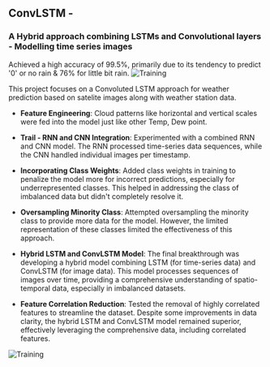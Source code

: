## ConvLSTM - 
### A Hybrid approach combining LSTMs and Convolutional layers - Modelling time series images  

Achieved a high accuracy of 99.5%, primarily due to its tendency to predict '0' or no rain & 76% for little bit rain.
![Training](https://github.com/user-attachments/assets/f34f2495-e850-423d-bc21-9da246318f2e)

This project focuses on a Convoluted LSTM approach for weather prediction based on satelite images along with weather station data.

- **Feature Engineering**: Cloud patterns like horizontal and vertical scales were fed into the model just like other Temp, Dew point.

- **Trail - RNN and CNN Integration**: Experimented with a combined RNN and CNN model. The RNN processed time-series data sequences, while the CNN handled individual images per timestamp.

- **Incorporating Class Weights**: Added class weights in training to penalize the model more for incorrect predictions, especially for underrepresented classes. This helped in addressing the class of imbalanced data but didn't completely resolve it.

- **Oversampling Minority Class**: Attempted oversampling the minority class to provide more data for the model. However, the limited representation of these classes limited the effectiveness of this approach.

- **Hybrid LSTM and ConvLSTM Model**: The final breakthrough was developing a hybrid model combining LSTM (for time-series data) and ConvLSTM (for image data). This model processes sequences of images over time, providing a comprehensive understanding of spatio-temporal data, especially in imbalanced datasets.

- **Feature Correlation Reduction**: Tested the removal of highly correlated features to streamline the dataset. Despite some improvements in data clarity, the hybrid LSTM and ConvLSTM model remained superior, effectively leveraging the comprehensive data, including correlated features.

![Training](https://github.com/user-attachments/assets/6a0fe418-6381-4871-a477-2fda992dd117)
